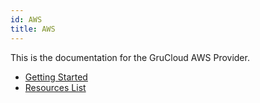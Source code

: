```yaml
---
id: AWS
title: AWS
---
```


This is the documentation for the GruCloud AWS Provider.

- [Getting Started](./AwsGettingStarted.md)
- [Resources List](./Resources/AwsResources.md)
